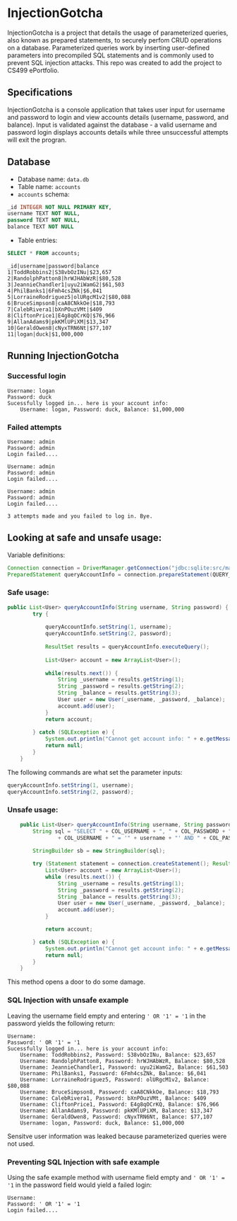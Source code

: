 # InjectionGotcha
InjectionGotcha is a project that details the usage of parameterized queries, also known as prepared statements, to securely perfom CRUD operations on a database. Parameterized queries work by inserting user-defined parameters into precompiled SQL statements and is commonly used to prevent SQL injection attacks. This repo was created to add the project to CS499 ePortfolio.

## Specifications
InjectionGotcha is a console application that takes user input for username and password to login and view accounts details (username, password, and balance). Input is validated against the database - a valid username and password login displays accounts details while three unsuccessful attempts will exit the progran.

## Database
* Database name: `data.db`
* Table name: `accounts`
* `accounts` schema:  
```sql
_id INTEGER NOT NULL PRIMARY KEY,
username TEXT NOT NULL,
password TEXT NOT NULL,
balance TEXT NOT NULL
```
* Table entries:
```sql
SELECT * FROM accounts;
```
```
_id|username|password|balance
1|ToddRobbins2|S38vbOzINu|$23,657
2|RandolphPatton8|hrWJHAbWzR|$80,528
3|JeannieChandler1|uyu2iWamG2|$61,503
4|PhilBanks1|6Fmh4csZNk|$6,041
5|LorraineRodriguez5|olURgcM1v2|$80,088
6|BruceSimpson8|caA8CNkkOe|$18,793
7|CalebRivera1|bXnPOuzVMt|$409
8|CliftonPrice1|E4g8qOCrKQ|$76,966
9|AllanAdams9|pkKMlUPiXM|$13,347
10|GeraldOwen8|cNyxTRN6Nt|$77,107
11|logan|duck|$1,000,000
```

## Running InjectionGotcha
### Successful login
```
Username: logan
Password: duck
Sucessfully logged in... here is your account info:
	Username: logan, Password: duck, Balance: $1,000,000
```

### Failed attempts
```
Username: admin
Password: admin
Login failed....

Username: admin
Password: admin
Login failed....

Username: admin
Password: admin
Login failed....

3 attempts made and you failed to log in. Bye.
```

## Looking at safe and unsafe usage:

Variable definitions:
```java
Connection connection = DriverManager.getConnection("jdbc:sqlite:src/main/java/resources/data.db");
PreparedStatement queryAccountInfo = connection.prepareStatement(QUERY_ACCOUNT_INFO);
```

### Safe usage:
```java
public List<User> queryAccountInfo(String username, String password) {
		try {
			
			queryAccountInfo.setString(1, username);
			queryAccountInfo.setString(2, password);
			
			ResultSet results = queryAccountInfo.executeQuery();
			
			List<User> account = new ArrayList<User>();
			
			while(results.next()) {
				String _username = results.getString(1);
				String _password = results.getString(2);
				String _balance = results.getString(3);
				User user = new User(_username, _password, _balance);
				account.add(user);
			}
			return account;
			
		} catch (SQLException e) {
			System.out.println("Cannot get account info: " + e.getMessage());
			return null;
		}
	}
```

The following commands are what set the parameter inputs:
```java
queryAccountInfo.setString(1, username);
queryAccountInfo.setString(2, password);
```

### Unsafe usage:
```java
	public List<User> queryAccountInfo(String username, String password) {
		String sql = "SELECT " + COL_USERNAME + ", " + COL_PASSWORD + ", " + COL_BALANCE + " FROM " + TABLE_ACCOUNTS + " WHERE "
				+ COL_USERNAME + " = '" + username + "' AND " + COL_PASSWORD + " = '" + password + "'";
		
		StringBuilder sb = new StringBuilder(sql);

		try (Statement statement = connection.createStatement(); ResultSet results = statement.executeQuery(sb.toString())) {
			List<User> account = new ArrayList<User>();
			while (results.next()) {
				String _username = results.getString(1);
				String _password = results.getString(2);
				String _balance = results.getString(3);
				User user = new User(_username, _password, _balance);
				account.add(user);
			}

			return account;

		} catch (SQLException e) {
			System.out.println("Cannot get account info: " + e.getMessage());
			return null;
		}
	}
```

This method opens a door to do some damage.

### SQL Injection with unsafe example
Leaving the username field empty and entering `' OR '1' = '1` in the password yields the following return:

```
Username: 
Password: ' OR '1' = '1
Sucessfully logged in... here is your account info:
	Username: ToddRobbins2, Password: S38vbOzINu, Balance: $23,657
	Username: RandolphPatton8, Password: hrWJHAbWzR, Balance: $80,528
	Username: JeannieChandler1, Password: uyu2iWamG2, Balance: $61,503
	Username: PhilBanks1, Password: 6Fmh4csZNk, Balance: $6,041
	Username: LorraineRodriguez5, Password: olURgcM1v2, Balance: $80,088
	Username: BruceSimpson8, Password: caA8CNkkOe, Balance: $18,793
	Username: CalebRivera1, Password: bXnPOuzVMt, Balance: $409
	Username: CliftonPrice1, Password: E4g8qOCrKQ, Balance: $76,966
	Username: AllanAdams9, Password: pkKMlUPiXM, Balance: $13,347
	Username: GeraldOwen8, Password: cNyxTRN6Nt, Balance: $77,107
	Username: logan, Password: duck, Balance: $1,000,000

```

Sensitve user information was leaked because parameterized queries were not used.

### Preventing SQL Injection with safe example
Using the safe example method with username field empty and `' OR '1' = '1` in the password field would yield a failed login:
```
Username: 
Password: ' OR '1' = '1
Login failed....
```
